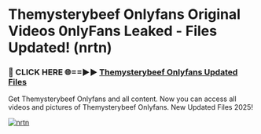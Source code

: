 # Themysterybeef Onlyfans Original Videos 0nlyFans Leaked - Files Updated! (nrtn)

<h3>🔴 CLICK HERE 🌐==►► <a href="https://tinyurl.com/2m67pmp6" rel="nofollow">Themysterybeef Onlyfans Updated Files</a></h3>

Get Themysterybeef Onlyfans and all content. Now you can access all videos and pictures of Themysterybeef Onlyfans. New Updated Files 2025!

[![nrtn](https://i.imgur.com/H4QAA4z.gif)](https://tinyurl.com/2m67pmp6)